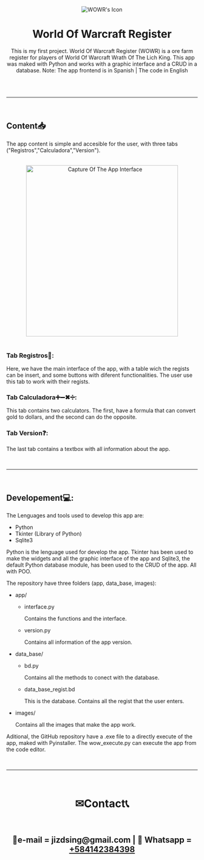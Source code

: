 <div id="description" align="center">
    <image alt="WOWR's Icon" src="images/logo.ico"></image>
    <h1 align="center">World Of Warcraft Register</h1>
    <p>This is my first project. World Of Warcraft Register (WOWR) is a ore farm register for players
        of World Of Warcraft Wrath Of The Lich King. This app was maked with Python and works with a graphic interface and a CRUD in a database.
        Note: The app frontend is in Spanish | The code in English
    </p>
    <br>
</div>

<div id="content" align="left">
    <br>
    <hr>
    <br>
    <h2 align="left">Content📥</h2>
    <p>The app content is simple and accesible for the user, with three tabs ("Registros","Calculadora","Version").</p>
    <br>
    <div align="center">
        <image alt="Capture Of The App Interface" src="images/capture.png" height="450" width="400"></image>
    </div>
    <br>
    <h3 align="left">Tab Registros📝:</h3>
    <p>Here, we have the main interface of the app, with a table wich the regists can be insert, and some buttons with diferent functionalities.
        The user use this tab to work with their regists.
    </p>
    <h3 align="left">Tab Calculadora➕➖✖➗:</h3>
    <p>This tab contains two calculators. The first, have a formula that can convert gold to dollars, and the second can do the opposite.
    </p>
    <h3 align="left">Tab Version❓:</h3>
    <p>The last tab contains a textbox with all information about the app.</p>
</div>
<div id="developing" align="left">
    <br>
    <hr>
    <br>
    <h2 align="left">Developement💻:</h2>
    <p>The Lenguages and tools used to develop this app are:</p>
        <ul>
            <li>Python</li>
            <li>Tkinter (Library of Python)</li>
            <li>Sqlite3</li>
        </ul>
    <p>Python is the lenguage used for develop the app. Tkinter has been used to make the widgets and all the graphic interface of the app
        and Sqlite3, the default Python database module, has been used to the CRUD of the app. All with POO.
    </p>
    <p>The repository have three folders (app, data_base, images):
        <ul>
            <li>app/</li>
                <ul>
                    <li>interface.py</li>
                    <p>Contains the functions and the interface.</p>
                    <li>version.py</li>
                    <p>Contains all information of the app version.</p>
                </ul>
            <li>data_base/</li>
                <ul>
                    <li>bd.py</li>
                    <p>Contains all the methods to conect with the database.</p>
                    <li>data_base_regist.bd</li>
                    <p>This is the database. Contains all the regist that the user enters.</p>
                </ul>
            <li>images/</li>
            <p>Contains all the images that make the app work.</p>
        </ul>
    </p>
    <p>Aditional, the GitHub repository have a .exe file to a directly execute of the app, maked with Pyinstaller. The wow_execute.py can execute the app from the code editor.</p>
</div>
<div id="contact" align="center">
    <br>
    <hr>
    <br>
    <h1>✉Contact📞</h1>
    <br>
    <h2>📩e-mail = jizdsing@gmail.com | 📱 Whatsapp = <a href="https://wa.me/584142383498">+584142384398</a></h2>
    <br>
</div>
